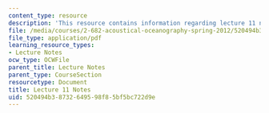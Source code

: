 ```yaml
---
content_type: resource
description: 'This resource contains information regarding lecture 11 notes. '
file: /media/courses/2-682-acoustical-oceanography-spring-2012/520494b38732649598f85bf5bc722d9e_MIT2_682S12_lec11.pdf
file_type: application/pdf
learning_resource_types:
- Lecture Notes
ocw_type: OCWFile
parent_title: Lecture Notes
parent_type: CourseSection
resourcetype: Document
title: Lecture 11 Notes
uid: 520494b3-8732-6495-98f8-5bf5bc722d9e
---
```

